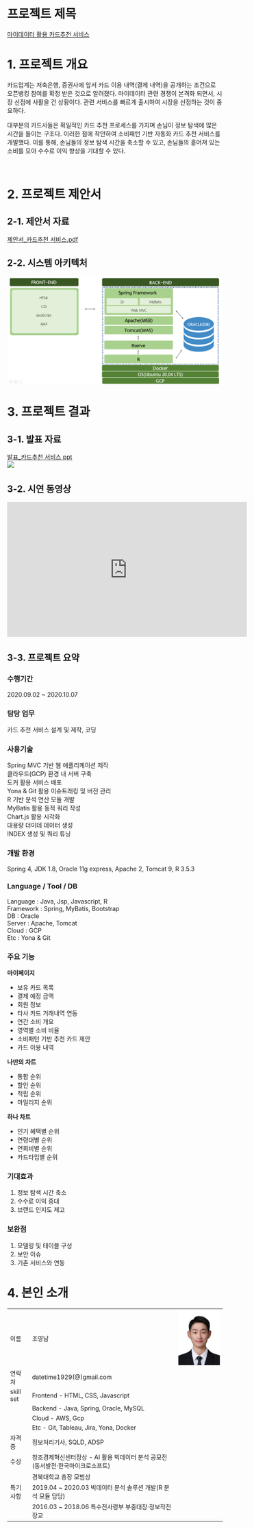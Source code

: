 # 프로젝트 제목

[마이데이터 활용 카드추천 서비스](https://koposoftware.github.io/2020_7_yncho/)



# 1. 프로젝트 개요

카드업계는 저축은행, 증권사에 앞서 카드 이용 내역(결제 내역)을 공개하는 조건으로 오픈뱅킹 참여를 확정 받은 것으로 알려졌다. 마이데이터 관련 경쟁이 본격화 되면서, 시장 선점에 사활을 건 상황이다. 관련 서비스를 빠르게 출시하여 시장을 선점하는 것이 중요하다. 

대부분의 카드사들은 획일적인 카드 추천 프로세스를 가지며 손님이 정보 탐색에 많은 시간을 들이는 구조다. 이러한 점에 착안하여 소비패턴 기반 자동화 카드 추천 서비스를 개발했다. 이를 통해, 손님들의 정보 탐색 시간을 축소할 수 있고, 손님들의 흩어져 있는 소비를 모아 수수료 이익 향상을 기대할 수 있다.

<br>

# 2. 프로젝트 제안서

## 2-1. 제안서 자료   

[제안서_카드추천 서비스.pdf](/조영남_카드추천서비스_제안서.pdf)<br>

## 2-2. 시스템 아키텍처

<img src="archi.png" /><br>


 

# 3. 프로젝트 결과


## 3-1. 발표 자료 

   [발표_카드추천 서비스 ppt](/조영남_카드추천서비스_발표.ppt)<br>
   <img src="ppt.png"/><br>

## 3-2. 시연 동영상 

<iframe width="560" height="315" src="https://www.youtube.com/embed/0epDbr2VtDk" frameborder="0" allow="accelerometer; autoplay; clipboard-write; encrypted-media; gyroscope; picture-in-picture" allowfullscreen></iframe>





## 3-3. 프로젝트 요약

### 수행기간

2020.09.02 ~ 2020.10.07
<br>

### 담당 업무

카드 추천 서비스 설계 및 제작, 코딩
<br>

### 사용기술

Spring MVC 기반 웹 애플리케이션 제작<br>
클라우드(GCP) 환경 내 서버 구축<br>
도커 활용 서비스 배포<br>
Yona & Git 활용 이슈트래킹 및 버전 관리<br>
R 기반 분석 연산 모듈 개발<br>
MyBatis 활용 동적 쿼리 작성<br>
Chart.js 활용 시각화<br>
대용량 더미데 데이터 생성<br>
INDEX 생성 및 쿼리 튜닝
<br>

### 개발 환경

Spring 4, JDK 1.8, Oracle 11g express, Apache 2, Tomcat 9, R 3.5.3
<br>

### Language / Tool / DB

Language : Java, Jsp, Javascript, R<br>
Framework : Spring, MyBatis, Bootstrap<br>
DB : Oracle<br>
Server : Apache, Tomcat<br>
Cloud : GCP<br>
Etc : Yona & Git
<br>

### 주요 기능

**마이페이지**<br>
- 보유 카드 목록<br>
- 결제 예정 금액<br>
- 회원 정보<br>
- 타사 카드 거래내역 연동<br>
- 연간 소비 개요<br>
- 영역별 소비 비율<br>
- 소비패턴 기반 추천 카드 제안<br>
- 카드 이용 내역<br>

**나만의 차트**<br>
- 통합 순위<br>
- 할인 순위<br>
- 적립 순위<br>
- 마일리지 순위<br>

**하나 차트**<br>
- 인기 혜택별 순위<br>
- 연령대별 순위<br>
- 연회비별 순위<br>
- 카드타입별 순위<br>

### 기대효과

1. 정보 탐색 시간 축소<br>
2. 수수료 이익 증대<br>
3. 브랜드 인지도 제고<br>

### 보완점

1. 모델링 및 테이블 구성<br>
2. 보안 이슈<br>
3. 기존 서비스와 연동<br>


# 4. 본인 소개

<table>
  <tbody>
    <tr>
      <td>이름</td>
      <td>조영남</td>
      <td><img src="/jo2.jpg" alt="properties5" /></td>
    </tr>
    <tr>
      <td>연락처</td>
      <td>datetime1929(@)gmail.com</td>
      <td> </td>
    </tr>
    <tr>
      <td>skill set</td>
      <td>Frontend - HTML, CSS, Javascript</td>
      <td> </td>
    </tr>
    <tr>
      <td> </td>
      <td>Backend - Java, Spring, Oracle, MySQL</td>
      <td> </td>
    </tr>
	<tr>
      <td> </td>
      <td>Cloud - AWS, Gcp</td>
      <td> </td>
    </tr>
	<tr>
      <td> </td>
      <td>Etc - Git, Tableau, Jira, Yona, Docker</td>
      <td> </td>
    </tr>
    <tr>
      <td>자격증</td>
      <td>정보처리기사, SQLD, ADSP</td>
      <td> </td>
    </tr>
    <tr>
      <td>수상</td>
      <td>창조경제혁신센터장상 - AI 활용 빅데이터 분석 공모전(동서발전·한국마이크로소프트)</td>
      <td> </td>
    </tr>
	<tr>
      <td> </td>
      <td>경북대학교 총장 모범상</td>
      <td> </td>
    </tr>
    <tr>
      <td>특기사항</td>
	  <td>2019.04 ~ 2020.03 빅데이터 분석 솔루션 개발(R 분석 모듈 담당)</td>
      <td> </td>
    </tr>
    <tr>
      <td> </td>
      <td>2016.03 ~ 2018.06 특수전사령부 부중대장·정보작전장교</td>
      <td> </td>
    </tr>
  </tbody>
</table>

